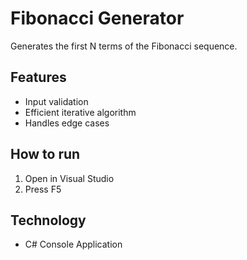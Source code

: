 # Fibonacci Generator
Generates the first N terms of the Fibonacci sequence.

## Features
- Input validation
- Efficient iterative algorithm
- Handles edge cases

## How to run
1. Open in Visual Studio
2. Press F5

## Technology
- C# Console Application
